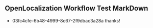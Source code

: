 ## OpenLocalization Workflow Test MarkDown
* 03fc4cfe-6b48-4999-8c67-2f9dbac3a28a thanks!

<!--HONumber=Jul16_HO3-->


